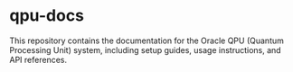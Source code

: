 # qpu-docs
This repository contains the documentation for the Oracle QPU (Quantum Processing Unit) system, including setup guides, usage instructions, and API references.
